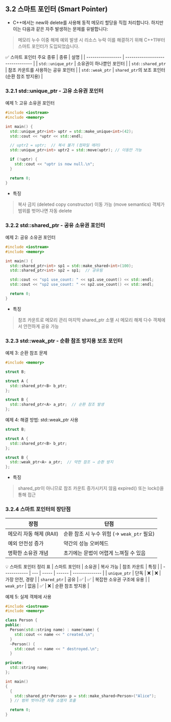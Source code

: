 ## 3.2 스마트 포인터 (Smart Pointer)
* C++에서는 new와 delete를 사용해 동적 메모리 할당을 직접 처리합니다.
하지만 이는 다음과 같은 자주 발생하는 문제를 유발합니다:
> 메모리 누수
> 이중 해제
> 예외 발생 시 리소스 누락
이를 해결하기 위해 C++11부터 스마트 포인터가 도입되었습니다.

✅ 스마트 포인터 주요 종류
| 종류                | 설명                               |
| ----------------- | -------------------------------- |
| `std::unique_ptr` | 소유권이 하나뿐인 포인터                    |
| `std::shared_ptr` | 참조 카운트를 사용하는 공유 포인터              |
| `std::weak_ptr`   | `shared_ptr`의 보조 포인터 (순환 참조 방지용) |

### 3.2.1 std::unique_ptr - 고유 소유권 포인터
예제 1: 고유 소유권 포인터
```Cpp
#include <iostream>
#include <memory>

int main() {
  std::unique_ptr<int> uptr = std::make_unique<int>(42);
  std::cout << *uptr << std::endl;

  // uptr2 = uptr;  // 복사 불가 (컴파일 에러)
  std::unique_ptr<int> uptr2 = std::move(uptr); // 이동만 가능

  if (!uptr) {
    std::cout << "uptr is now null.\n";
  }

  return 0;
}
```
* 특징
> 복사 금지 (deleted copy constructor)
> 이동 가능 (move semantics)
> 객체가 범위를 벗어나면 자동 delete

### 3.2.2 std::shared_ptr - 공유 소유권 포인터
예제 2: 공유 소유권 포인터
```Cpp
#include <iostream>
#include <memory>

int main() {
  std::shared_ptr<int> sp1 = std::make_shared<int>(100);
  std::shared_ptr<int> sp2 = sp1;  // 공유됨

  std::cout << "sp1 use_count: " << sp1.use_count() << std::endl;
  std::cout << "sp2 use_count: " << sp2.use_count() << std::endl;

  return 0;
}
```
* 특징
> 참조 카운트로 메모리 관리
> 마지막 shared_ptr 소멸 시 메모리 해제
> 다수 객체에서 안전하게 공유 가능

### 3.2.3 std::weak_ptr - 순환 참조 방지용 보조 포인터
예제 3: 순환 참조 문제
```Cpp
#include <memory>

struct B;

struct A {
  std::shared_ptr<B> b_ptr;
};

struct B {
  std::shared_ptr<A> a_ptr;  // 순환 참조 발생
};
```
예제 4: 해결 방법: std::weak_ptr 사용
```Cpp
struct B;

struct A {
  std::shared_ptr<B> b_ptr;
};

struct B {
  std::weak_ptr<A> a_ptr;  // 약한 참조 → 순환 방지
};
```
* 특징
> shared_ptr이 아니므로 참조 카운트 증가시키지 않음
> expired() 또는 lock()을 통해 접근

### 3.2.4 스마트 포인터의 장단점
| 장점               | 단점                              |
| ---------------- | ------------------------------- |
| 메모리 자동 해제 (RAII) | 순환 참조 시 누수 위험 (→ `weak_ptr` 필요) |
| 예외 안전성 증가        | 약간의 성능 오버헤드                     |
| 명확한 소유권 개념       | 초기에는 문법이 어렵게 느껴질 수 있음           |

💡 스마트 포인터 정리 표
| 스마트 포인터      | 소유권 | 복사 가능 | 참조 카운트 | 특징             |
| ------------ | --- | ----- | ------ | -------------- |
| `unique_ptr` | 단독  | ❌     | ❌      | 가장 안전, 경량      |
| `shared_ptr` | 공유  | ✅     | ✅      | 복잡한 소유권 구조에 유용 |
| `weak_ptr`   | 없음  | ✅     | ❌      | 순환 참조 방지용      |

예제 5: 실제 객체에 사용
```Cpp
#include <iostream>
#include <memory>

class Person {
public:
  Person(std::string name) : name(name) {
    std::cout << name << " created.\n";
  }
  ~Person() {
    std::cout << name << " destroyed.\n";
  }

private:
  std::string name;
};

int main()
{
  {
    std::shared_ptr<Person> p = std::make_shared<Person>("Alice");
  } // 범위 벗어나면 자동 소멸자 호출

  return 0;
}
```
